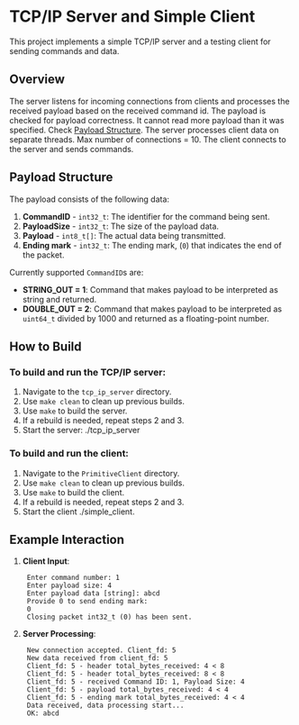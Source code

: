 # TCP/IP Server and Simple Client

This project implements a simple TCP/IP server and a testing client for sending commands and data.

## Overview

The server listens for incoming connections from clients and processes the received payload based on the received command id.
The payload is checked for payload correctness. It cannot read more payload than it was specified. Check [Payload Structure](#payload-structure).
The server processes client data on separate threads. Max number of connections = 10.
The client connects to the server and sends commands.

## Payload Structure

The payload consists of the following data:

1. **CommandID** - `int32_t`: The identifier for the command being sent.
2. **PayloadSize** - `int32_t`: The size of the payload data.
3. **Payload** - `int8_t[]`: The actual data being transmitted.
4. **Ending mark** - `int32_t`: The ending mark, (`0`) that indicates the end of the packet.

Currently supported `CommandID`s are:

- **STRING_OUT = 1**: Command that makes payload to be interpreted as string and returned.
- **DOUBLE_OUT = 2**: Command that makes payload to be interpreted as `uint64_t` divided by 1000 and returned as a floating-point number.

## How to Build

### To build and run the TCP/IP server:

1. Navigate to the `tcp_ip_server` directory.
2. Use `make clean` to clean up previous builds.
3. Use `make` to build the server.
4. If a rebuild is needed, repeat steps 2 and 3.
5. Start the server: ./tcp_ip_server

### To build and run the client:

1. Navigate to the `PrimitiveClient` directory.
2. Use `make clean` to clean up previous builds.
3. Use `make` to build the client.
4. If a rebuild is needed, repeat steps 2 and 3.
5. Start the client ./simple_client.

## Example Interaction

1. **Client Input**:
   ```
    Enter command number: 1
    Enter payload size: 4
    Enter payload data [string]: abcd
    Provide 0 to send ending mark:
    0
    Closing packet int32_t (0) has been sent.
   ```

2. **Server Processing**:
   ```
    New connection accepted. Client_fd: 5
    New data received from client_fd: 5
    Client_fd: 5 - header total_bytes_received: 4 < 8
    Client_fd: 5 - header total_bytes_received: 8 < 8
    Client_fd: 5 - received Command ID: 1, Payload Size: 4
    Client_fd: 5 - payload total_bytes_received: 4 < 4
    Client_fd: 5 - ending mark total_bytes_received: 4 < 4
    Data received, data processing start...
    OK: abcd
   ```


